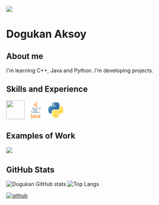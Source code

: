 ![](https://raw.githubusercontent.com/sagar-viradiya/sagar-viradiya/master/resources/banner.png)

# Dogukan Aksoy

## About me
I'm learning C++, Java and Python.
I'm developing projects.

## Skills and Experience
<img src="https://raw.githubusercontent.com/isocpp/logos/master/cpp_logo.png" width=50 height=50 />
<img src="https://raw.githubusercontent.com/github/explore/5b3600551e122a3277c2c5368af2ad5725ffa9a1/topics/java/java.png" width=50 />
<img src="https://raw.githubusercontent.com/devicons/devicon/master/icons/python/python-original.svg" width=50 />

## Examples of Work
<img src="https://media2.giphy.com/media/LtGpcWj3donEg3Doj2/giphy.webp?cid=ecf05e47sf25ehe8no9t2n0inwmnd1iy5p6rwy193t8kv4mj&rid=giphy.webp&ct=g" with=256 />

## GitHub Stats
![Dogukan GitHub stats](https://github-readme-stats.vercel.app/api?username=Dredogu&show_icons=true&theme=radical)
![Top Langs](https://github-readme-stats.vercel.app/api/top-langs/?username=Dredogu&layout=compact&show_icons=true&theme=radical)

[<img src='https://cdn.jsdelivr.net/npm/simple-icons@3.0.1/icons/github.svg' alt='github' height='40'>](https://github.com/Dredogu)

<img src="https://camo.githubusercontent.com/29737e4ea5b16693ece00f6a56ab6d197cd277c730ca91c52dd8573d6de266af/68747470733a2f2f6b6f6d617265762e636f6d2f67687076632f3f757365726e616d653d6b6e657469633026636f6c6f723d626c7565" alt="" data-canonical-src="https://komarev.com/ghpvc/?username=Dredogu&amp;color=red" style="max-width: 100%;">
